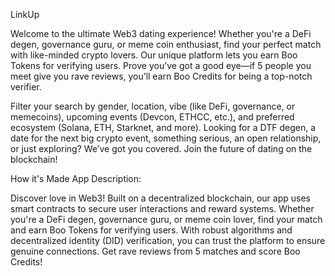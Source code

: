 LinkUp

Welcome to the ultimate Web3 dating experience! Whether you're a DeFi degen, governance guru, or meme coin enthusiast, find your perfect match with like-minded crypto lovers. Our unique platform lets you earn Boo Tokens for verifying users. Prove you’ve got a good eye—if 5 people you meet give you rave reviews, you’ll earn Boo Credits for being a top-notch verifier.

Filter your search by gender, location, vibe (like DeFi, governance, or memecoins), upcoming events (Devcon, ETHCC, etc.), and preferred ecosystem (Solana, ETH, Starknet, and more). Looking for a DTF degen, a date for the next big crypto event, something serious, an open relationship, or just exploring? We’ve got you covered. Join the future of dating on the blockchain!

How it's Made
App Description:

Discover love in Web3! Built on a decentralized blockchain, our app uses smart contracts to secure user interactions and reward systems. Whether you're a DeFi degen, governance guru, or meme coin lover, find your match and earn Boo Tokens for verifying users. With robust algorithms and decentralized identity (DID) verification, you can trust the platform to ensure genuine connections. Get rave reviews from 5 matches and score Boo Credits!
